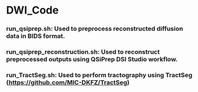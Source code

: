 # DWI_Code

### run_qsiprep.sh: Used to preprocess reconstructed diffusion data in BIDS format.

### run_qsiprep_reconstruction.sh: Used to reconstruct preprocessed outputs using QSiPrep DSI Studio workflow.

### run_TractSeg.sh: Used to perform tractography using TractSeg (https://github.com/MIC-DKFZ/TractSeg)
